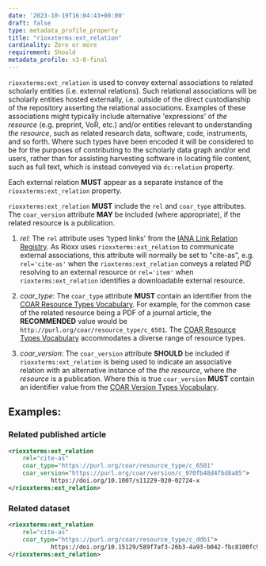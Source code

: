 ```yaml
---
date: '2023-10-19T16:04:43+00:00'
draft: false
type: metadata_profile_property
title: "rioxxterms:ext_relation"
cardinality: Zero or more
requirement: Should
metadata_profile: v3-0-final
---
```


`rioxxterms:ext_relation` is used to convey external associations to related scholarly entities (i.e. external relations). Such relational associations will be scholarly entities hosted externally, i.e. outside of the direct custodianship of the repository asserting the relational associations. Examples of these associations might typically include alternative 'expressions' of *the resource* (e.g. preprint, VoR, etc.) and/or entities relevant to understanding *the resource*, such as related research data, software, code, instruments, and so forth. Where such types have been encoded it will be considered to be for the purposes of contributing to the scholarly data graph and/or end users, rather than for assisting harvesting software in locating file content, such as full text, which is instead conveyed via `dc:relation` property.

Each external relation **MUST** appear as a separate instance of the `rioxxterms:ext_relation` property. 

`rioxxterms:ext_relation` **MUST** include the `rel` and `coar_type` attributes. The `coar_version` attribute **MAY** be included (where appropriate), if the related resource is a publication.

1. *rel*: The `rel` attribute uses 'typed links' from the [IANA Link Relation Registry](https://www.iana.org/assignments/link-relations/link-relations.xhtml). As Rioxx uses `rioxxterms:ext_relation` to communicate external associations, this attribute will normally be set to "cite-as", e.g. `rel='cite-as'` when the `rioxterms:ext_relation` conveys a related PID resolving to an external resource or `rel='item'` when `rioxterms:ext_relation` identifies a downloadable external resource. 

2. *coar_type*:  The `coar_type` attribute **MUST** contain an identifier from the [COAR Resource Types Vocabulary](http://purl.org/coar/resource_type/). For example, for the common case of the related resource being a PDF of a journal article, the **RECOMMENDED** value would be `http://purl.org/coar/resource_type/c_6501`. The [COAR Resource Types Vocabulary](http://purl.org/coar/resource_type/) accommodates a diverse range of resource types.  

3. *coar_version*: The `coar_version` attribute **SHOULD** be included if `rioxxterms:ext_relation` is being used to indicate an associative relation with an alternative instance of the *the resource*, where *the resource* is a publication. Where this is true `coar_version` **MUST** contain an identifier value from the [COAR Version Types Vocabulary](http://purl.org/coar/version/).

## Examples:

### Related published article
```xml
<rioxxterms:ext_relation 
    rel="cite-as"
    coar_type="https://purl.org/coar/resource_type/c_6501" 
    coar_version="https://purl.org/coar/version/c_970fb48d4fbd8a85">
            https://doi.org/10.1007/s11229-020-02724-x
</rioxxterms:ext_relation>
```

### Related  dataset

```xml
<rioxxterms:ext_relation 
    rel="cite-as"            
    coar_type="https://purl.org/coar/resource_type/c_ddb1">
            https://doi.org/10.15129/589f7af3-26b3-4a93-b042-fbc8100fc977
</rioxxterms:ext_relation>
```
